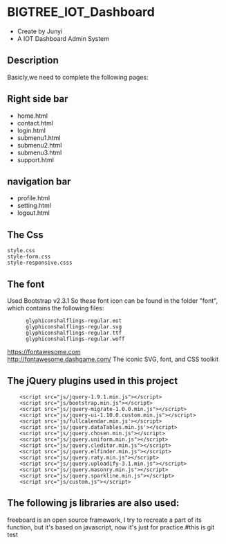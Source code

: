 BIGTREE_IOT_Dashboard
=========================
- Create by Junyi 
- A IOT Dashboard Admin System

Description
----------------------------
Basicly,we need to complete the following pages:

Right side bar
-------------------------------
- home.html
- contact.html
- login.html
- submenu1.html
- submenu2.html
- submenu3.html
- support.html

navigation bar
----------------------------------------
- profile.html
- setting.html
- logout.html





The Css
----------------------------
    style.css
    style-form.css
    style-responsive.csss
    

The font
----------------------------
Used Bootstrap v2.3.1
So these font icon can be found in the folder "font", which contains the following files:
     
    
          glyphiconshalflings-regular.eot         
          glyphiconshalflings-regular.svg
          glyphiconshalflings-regular.ttf
          glyphiconshalflings-regular.woff
     
 
https://fontawesome.com    
http://fontawesome.dashgame.com/ 
The iconic SVG, font, and CSS toolkit 



The jQuery plugins used in this project
---------------------------

        <script src="js/jquery-1.9.1.min.js"></script>
    	<script src="js/bootstrap.min.js"></script>
    	<script src="js/jquery-migrate-1.0.0.min.js"></script>
    	<script src="js/jquery-ui-1.10.0.custom.min.js"></script>
    	<script src='js/fullcalendar.min.js'></script>
    	<script src='js/jquery.dataTables.min.js'></script>
    	<script src="js/jquery.chosen.min.js"></script>
    	<script src="js/jquery.uniform.min.js"></script>
    	<script src="js/jquery.cleditor.min.js"></script>
    	<script src="js/jquery.elfinder.min.js"></script>
    	<script src="js/jquery.raty.min.js"></script>
    	<script src="js/jquery.uploadify-3.1.min.js"></script>
    	<script src="js/jquery.masonry.min.js"></script>
    	<script src="js/jquery.sparkline.min.js"></script>
    	<script src="js/custom.js"></script>
    
The following js libraries are also used:
---------------------------  
freeboard is an open source framework, I try to recreate a part of its function,
but it's based on javascript, now it's just for practice.#this is git test

